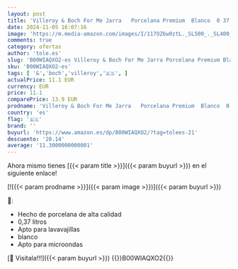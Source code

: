 ```yaml
---
layout: post
title: 'Villeroy & Boch For Me Jarra   Porcelana Premium  Blanco  0 37 l'
date: 2024-11-05 16:07:16
image: 'https://m.media-amazon.com/images/I/117OZ6w0ztL._SL500_._SL400_.jpg'
comments: true
category: ofertas
author: 'tole.es'
slug: 'B00WIAQXO2-es Villeroy & Boch For Me Jarra Porcelana Premium Blanco 0 37 l'
sku: 'B00WIAQXO2-es'
tags: [ '&','boch','villeroy','🇪🇸', ]
actualPrice: 11.1 EUR
currency: EUR
price: 11.1
comparePrice: 13.9 EUR
prodname: 'Villeroy & Boch For Me Jarra   Porcelana Premium  Blanco  0 37 l'
country: 'es'
flag: '🇪🇸'
brand: ''
buyurl: 'https://www.amazon.es/dp/B00WIAQXO2/?tag=tolees-21'
descuento: '20.14'
average: '11.3000000000001'
---
```


Ahora mismo tienes [{{< param title >}}]({{< param buyurl >}}) en el siguiente enlace!

[![{{< param prodname >}}]({{< param image >}})]({{< param buyurl >}})

🔎:

- Hecho de porcelana de alta calidad
- 0,37 litros
- Apto para lavavajillas
- blanco
- Apto para microondas

[🛒 Visítala!!!]({{< param buyurl >}})
{{<world>}}B00WIAQXO2{{</world>}}
